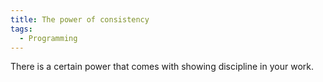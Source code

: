 ```yaml
---
title: The power of consistency
tags: 
  - Programming
---
```


There is a certain power that comes with showing discipline in your work. 
